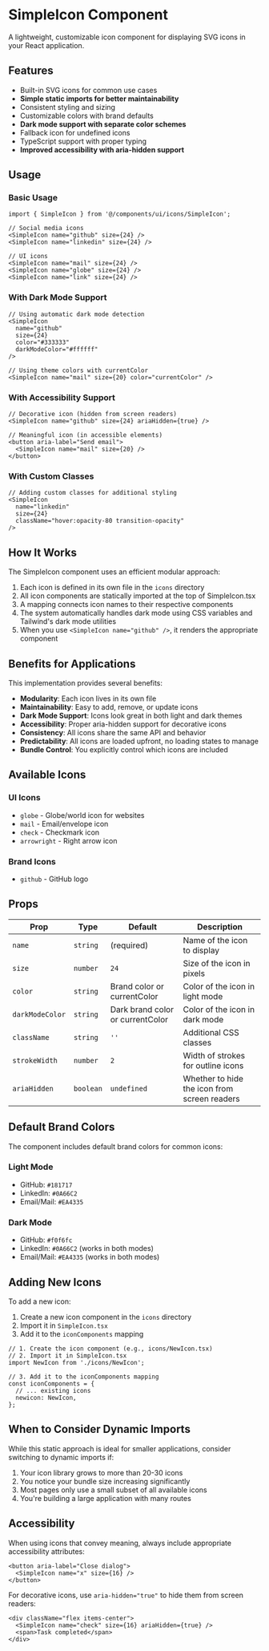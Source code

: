 # SimpleIcon Component

A lightweight, customizable icon component for displaying SVG icons in your React application.

## Features

- Built-in SVG icons for common use cases
- **Simple static imports for better maintainability**
- Consistent styling and sizing
- Customizable colors with brand defaults
- **Dark mode support with separate color schemes**
- Fallback icon for undefined icons
- TypeScript support with proper typing
- **Improved accessibility with aria-hidden support**

## Usage

### Basic Usage

```tsx
import { SimpleIcon } from '@/components/ui/icons/SimpleIcon';

// Social media icons
<SimpleIcon name="github" size={24} />
<SimpleIcon name="linkedin" size={24} />

// UI icons
<SimpleIcon name="mail" size={24} />
<SimpleIcon name="globe" size={24} />
<SimpleIcon name="link" size={24} />
```

### With Dark Mode Support

```tsx
// Using automatic dark mode detection
<SimpleIcon 
  name="github" 
  size={24} 
  color="#333333"
  darkModeColor="#ffffff" 
/>

// Using theme colors with currentColor
<SimpleIcon name="mail" size={20} color="currentColor" />
```

### With Accessibility Support

```tsx
// Decorative icon (hidden from screen readers)
<SimpleIcon name="github" size={24} ariaHidden={true} />

// Meaningful icon (in accessible elements)
<button aria-label="Send email">
  <SimpleIcon name="mail" size={20} />
</button>
```

### With Custom Classes

```tsx
// Adding custom classes for additional styling
<SimpleIcon 
  name="linkedin" 
  size={24} 
  className="hover:opacity-80 transition-opacity" 
/>
```

## How It Works

The SimpleIcon component uses an efficient modular approach:

1. Each icon is defined in its own file in the `icons` directory
2. All icon components are statically imported at the top of SimpleIcon.tsx
3. A mapping connects icon names to their respective components
4. The system automatically handles dark mode using CSS variables and Tailwind's dark mode utilities
5. When you use `<SimpleIcon name="github" />`, it renders the appropriate component

## Benefits for Applications

This implementation provides several benefits:

- **Modularity**: Each icon lives in its own file
- **Maintainability**: Easy to add, remove, or update icons
- **Dark Mode Support**: Icons look great in both light and dark themes
- **Accessibility**: Proper aria-hidden support for decorative icons
- **Consistency**: All icons share the same API and behavior
- **Predictability**: All icons are loaded upfront, no loading states to manage
- **Bundle Control**: You explicitly control which icons are included

## Available Icons

### UI Icons

- `globe` - Globe/world icon for websites
- `mail` - Email/envelope icon
- `check` - Checkmark icon
- `arrowright` - Right arrow icon

### Brand Icons

- `github` - GitHub logo

## Props

| Prop | Type | Default | Description |
|------|------|---------|-------------|
| `name` | `string` | (required) | Name of the icon to display |
| `size` | `number` | `24` | Size of the icon in pixels |
| `color` | `string` | Brand color or currentColor | Color of the icon in light mode |
| `darkModeColor` | `string` | Dark brand color or currentColor | Color of the icon in dark mode |
| `className` | `string` | `''` | Additional CSS classes |
| `strokeWidth` | `number` | `2` | Width of strokes for outline icons |
| `ariaHidden` | `boolean` | `undefined` | Whether to hide the icon from screen readers |

## Default Brand Colors

The component includes default brand colors for common icons:

### Light Mode
- GitHub: `#181717`
- LinkedIn: `#0A66C2`
- Email/Mail: `#EA4335`

### Dark Mode
- GitHub: `#f0f6fc`
- LinkedIn: `#0A66C2` (works in both modes)
- Email/Mail: `#EA4335` (works in both modes)

## Adding New Icons

To add a new icon:

1. Create a new icon component in the `icons` directory
2. Import it in `SimpleIcon.tsx`
3. Add it to the `iconComponents` mapping

```tsx
// 1. Create the icon component (e.g., icons/NewIcon.tsx)
// 2. Import it in SimpleIcon.tsx
import NewIcon from './icons/NewIcon';

// 3. Add it to the iconComponents mapping
const iconComponents = {
  // ... existing icons
  newicon: NewIcon,
};
```

## When to Consider Dynamic Imports

While this static approach is ideal for smaller applications, consider switching to dynamic imports if:

1. Your icon library grows to more than 20-30 icons
2. You notice your bundle size increasing significantly
3. Most pages only use a small subset of all available icons
4. You're building a large application with many routes

## Accessibility

When using icons that convey meaning, always include appropriate accessibility attributes:

```tsx
<button aria-label="Close dialog">
  <SimpleIcon name="x" size={16} />
</button>
```

For decorative icons, use `aria-hidden="true"` to hide them from screen readers:

```tsx
<div className="flex items-center">
  <SimpleIcon name="check" size={16} ariaHidden={true} />
  <span>Task completed</span>
</div>
``` 